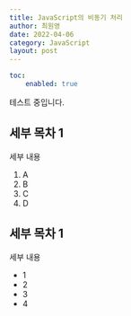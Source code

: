 ```yaml
---
title: JavaScript의 비동기 처리
author: 최원영
date: 2022-04-06
category: JavaScript
layout: post
---
```


```yaml
toc:
    enabled: true
```

테스트 중입니다.

세부 목차 1
-------------

세부 내용

1. A
2. B
3. C
4. D

세부 목차 1
-------------

세부 내용

+ 1
+ 2
+ 3
+ 4


